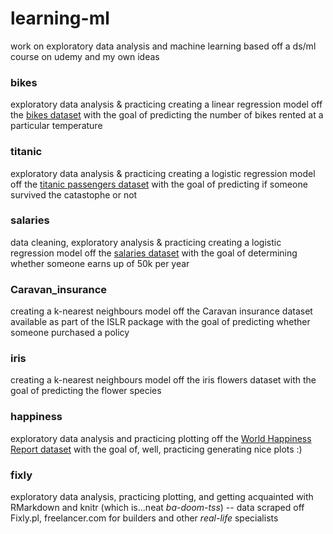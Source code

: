# learning-ml
work on exploratory data analysis and machine learning based off a ds/ml course on udemy and my own ideas

### bikes
exploratory data analysis & practicing creating a linear regression model off the [bikes dataset](https://www.kaggle.com/c/bike-sharing-demand) with the goal of predicting the number of bikes rented at a particular temperature

### titanic
exploratory data analysis & practicing creating a logistic regression model off the [titanic passengers dataset](https://www.kaggle.com/c/titanic/data) with the goal of predicting if someone survived the catastophe or not

### salaries
data cleaning, exploratory analysis & practicing creating a logistic regression model off the [salaries dataset](https://archive.ics.uci.edu/ml/datasets/adult) with the goal of determining whether someone earns up of 50k per year

### Caravan_insurance
creating a k-nearest neighbours model off the Caravan insurance dataset available as part of the ISLR package with the goal of predicting whether someone purchased a policy

### iris
creating a k-nearest neighbours model off the iris flowers dataset with the goal of predicting the flower species

### happiness
exploratory data analysis and practicing plotting off the [World Happiness Report dataset](https://www.kaggle.com/unsdsn/world-happiness) with the goal of, well, practicing generating nice plots :)

### fixly
exploratory data analysis, practicing plotting, and getting acquainted with RMarkdown and knitr (which is...neat *ba-doom-tss*) -- data scraped off Fixly.pl, freelancer.com for builders and other _real-life_ specialists